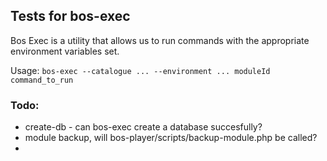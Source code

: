 ## Tests for bos-exec

Bos Exec is a utility that allows us to run commands 
with the appropriate environment variables set.

Usage:
`bos-exec --catalogue ... --environment ... moduleId command_to_run`

### Todo:
- create-db - can bos-exec create a database succesfully?
- module backup, will bos-player/scripts/backup-module.php be called?
- 